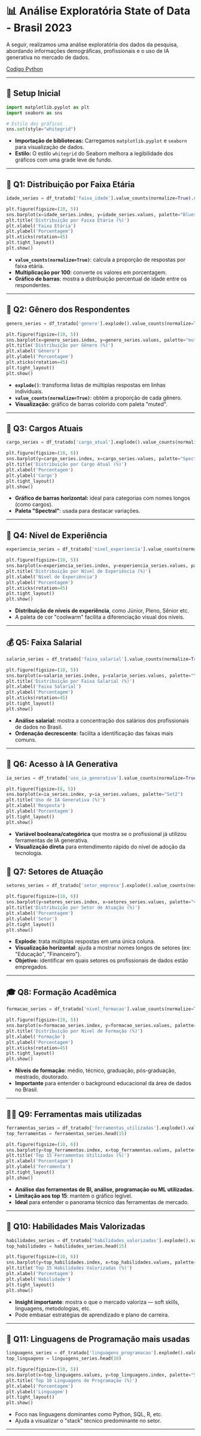 

# 📊 Análise Exploratória State of Data - Brasil 2023

A seguir, realizamos uma análise exploratória dos dados da pesquisa, abordando informações demográficas, profissionais e o uso de IA generativa no mercado de dados.

[Codigo Python](base_principal/Analise_Exploratoria_de_Dados_State_of_Data.ipynb)

---

## 📌 Setup Inicial

```python
import matplotlib.pyplot as plt
import seaborn as sns

# Estilo dos gráficos
sns.set(style="whitegrid")
```

- **Importação de bibliotecas:** Carregamos `matplotlib.pyplot` e `seaborn` para visualização de dados.
- **Estilo:** O estilo `whitegrid` do Seaborn melhora a legibilidade dos gráficos com uma grade leve de fundo.

---

## 🧠 Q1: Distribuição por Faixa Etária

```python
idade_series = df_tratado['faixa_idade'].value_counts(normalize=True).sort_values(ascending=False) * 100

plt.figure(figsize=(10, 5))
sns.barplot(x=idade_series.index, y=idade_series.values, palette="Blues_d")
plt.title('Distribuição por Faixa Etária (%)')
plt.xlabel('Faixa Etária')
plt.ylabel('Porcentagem')
plt.xticks(rotation=45)
plt.tight_layout()
plt.show()
```

- **`value_counts(normalize=True)`**: calcula a proporção de respostas por faixa etária.
- **Multiplicação por 100**: converte os valores em porcentagem.
- **Gráfico de barras**: mostra a distribuição percentual de idade entre os respondentes.

---

## 👥 Q2: Gênero dos Respondentes

```python
genero_series = df_tratado['genero'].explode().value_counts(normalize=True) * 100

plt.figure(figsize=(10, 5))
sns.barplot(x=genero_series.index, y=genero_series.values, palette="muted")
plt.title('Distribuição por Gênero (%)')
plt.xlabel('Gênero')
plt.ylabel('Porcentagem')
plt.xticks(rotation=45)
plt.tight_layout()
plt.show()
```

- **`explode()`**: transforma listas de múltiplas respostas em linhas individuais.
- **`value_counts(normalize=True)`**: obtém a proporção de cada gênero.
- **Visualização:** gráfico de barras colorido com paleta "muted".

---

## 💼 Q3: Cargos Atuais

```python
cargo_series = df_tratado['cargo_atual'].explode().value_counts(normalize=True) * 100

plt.figure(figsize=(10, 6))
sns.barplot(y=cargo_series.index, x=cargo_series.values, palette="Spectral")
plt.title('Distribuição por Cargo Atual (%)')
plt.xlabel('Porcentagem')
plt.ylabel('Cargo')
plt.tight_layout()
plt.show()
```

- **Gráfico de barras horizontal:** ideal para categorias com nomes longos (como cargos).
- **Paleta "Spectral"**: usada para destacar variações.

---

## 🧭 Q4: Nível de Experiência

```python
experiencia_series = df_tratado['nivel_experiencia'].value_counts(normalize=True).sort_values(ascending=False) * 100

plt.figure(figsize=(10, 5))
sns.barplot(x=experiencia_series.index, y=experiencia_series.values, palette="coolwarm")
plt.title('Distribuição por Nível de Experiência (%)')
plt.xlabel('Nível de Experiência')
plt.ylabel('Porcentagem')
plt.xticks(rotation=45)
plt.tight_layout()
plt.show()
```

- **Distribuição de níveis de experiência**, como Júnior, Pleno, Sênior etc.
- A paleta de cor "coolwarm" facilita a diferenciação visual dos níveis.

---

## 💰 Q5: Faixa Salarial

```python
salario_series = df_tratado['faixa_salarial'].value_counts(normalize=True).sort_values(ascending=False) * 100

plt.figure(figsize=(10, 5))
sns.barplot(x=salario_series.index, y=salario_series.values, palette="YlGnBu")
plt.title('Distribuição por Faixa Salarial (%)')
plt.xlabel('Faixa Salarial')
plt.ylabel('Porcentagem')
plt.xticks(rotation=45)
plt.tight_layout()
plt.show()
```

- **Análise salarial:** mostra a concentração dos salários dos profissionais de dados no Brasil.
- **Ordenação decrescente**: facilita a identificação das faixas mais comuns.

---

## 🤖 Q6: Acesso à IA Generativa

```python
ia_series = df_tratado['uso_ia_generativa'].value_counts(normalize=True) * 100

plt.figure(figsize=(8, 5))
sns.barplot(x=ia_series.index, y=ia_series.values, palette="Set2")
plt.title('Uso de IA Generativa (%)')
plt.xlabel('Resposta')
plt.ylabel('Porcentagem')
plt.tight_layout()
plt.show()
```

- **Variável booleana/categórica** que mostra se o profissional já utilizou ferramentas de IA generativa.
- **Visualização direta** para entendimento rápido do nível de adoção da tecnologia.


## 🎯 Q7: Setores de Atuação

```python
setores_series = df_tratado['setor_empresa'].explode().value_counts(normalize=True) * 100

plt.figure(figsize=(10, 6))
sns.barplot(y=setores_series.index, x=setores_series.values, palette="viridis")
plt.title('Distribuição por Setor de Atuação (%)')
plt.xlabel('Porcentagem')
plt.ylabel('Setor')
plt.tight_layout()
plt.show()
```

- **Explode**: trata múltiplas respostas em uma única coluna.
- **Visualização horizontal**: ajuda a mostrar nomes longos de setores (ex: "Educação", "Financeiro").
- **Objetivo:** identificar em quais setores os profissionais de dados estão empregados.

---

## 🎓 Q8: Formação Acadêmica

```python
formacao_series = df_tratado['nivel_formacao'].value_counts(normalize=True).sort_values(ascending=False) * 100

plt.figure(figsize=(10, 5))
sns.barplot(x=formacao_series.index, y=formacao_series.values, palette="magma")
plt.title('Distribuição por Nível de Formação (%)')
plt.xlabel('Formação')
plt.ylabel('Porcentagem')
plt.xticks(rotation=45)
plt.tight_layout()
plt.show()
```

- **Níveis de formação**: médio, técnico, graduação, pós-graduação, mestrado, doutorado.
- **Importante** para entender o background educacional da área de dados no Brasil.

---

## 🧑‍💻 Q9: Ferramentas mais utilizadas

```python
ferramentas_series = df_tratado['ferramentas_utilizadas'].explode().value_counts(normalize=True) * 100
top_ferramentas = ferramentas_series.head(15)

plt.figure(figsize=(10, 6))
sns.barplot(y=top_ferramentas.index, x=top_ferramentas.values, palette="cubehelix")
plt.title('Top 15 Ferramentas Utilizadas (%)')
plt.xlabel('Porcentagem')
plt.ylabel('Ferramenta')
plt.tight_layout()
plt.show()
```

- **Análise das ferramentas de BI, análise, programação ou ML utilizadas.**
- **Limitação aos top 15**: mantém o gráfico legível.
- **Ideal** para entender o panorama técnico das ferramentas de mercado.

---

## 🧠 Q10: Habilidades Mais Valorizadas

```python
habilidades_series = df_tratado['habilidades_valorizadas'].explode().value_counts(normalize=True) * 100
top_habilidades = habilidades_series.head(15)

plt.figure(figsize=(10, 6))
sns.barplot(y=top_habilidades.index, x=top_habilidades.values, palette="cool")
plt.title('Top 15 Habilidades Valorizadas (%)')
plt.xlabel('Porcentagem')
plt.ylabel('Habilidade')
plt.tight_layout()
plt.show()
```

- **Insight importante**: mostra o que o mercado valoriza — soft skills, linguagens, metodologias, etc.
- Pode embasar estratégias de aprendizado e plano de carreira.

---

## 🧮 Q11: Linguagens de Programação mais usadas

```python
linguagens_series = df_tratado['linguagens_programacao'].explode().value_counts(normalize=True) * 100
top_linguagens = linguagens_series.head(10)

plt.figure(figsize=(10, 5))
sns.barplot(x=top_linguagens.values, y=top_linguagens.index, palette="Set1")
plt.title('Top 10 Linguagens de Programação (%)')
plt.xlabel('Porcentagem')
plt.ylabel('Linguagem')
plt.tight_layout()
plt.show()
```

- Foco nas linguagens dominantes como Python, SQL, R, etc.
- Ajuda a visualizar o "stack" técnico predominante no setor.

---
